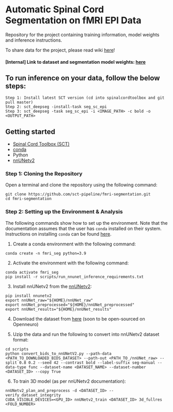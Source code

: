 # Automatic Spinal Cord Segmentation on fMRI EPI Data
Repository for the project containing training information, model weights and inference instructions.


To share data for the project, please read wiki [here](https://github.com/sct-pipeline/fmri-segmentation/wiki/Data-contribution-details)!

#### [Internal] Link to dataset and segmentation model weights: [here](https://drive.google.com/drive/folders/14rxPz_mWV1AOSULBFFU7A5IT9zX5PvcI?usp=sharing)

## To run inference on your data, follow the below steps:
```
Step 1: Install latest SCT version (cd into spinalcordtoolbox and git pull master)
Step 2: sct_deepseg -install-task seg_sc_epi
Step 3: sct_deepseg -task seg_sc_epi -i <IMAGE_PATH> -c bold -o <OUTPUT_PATH>
```

## Getting started

- [Spinal Cord Toolbox (SCT)](https://spinalcordtoolbox.com/user_section/installation.html)
- [conda](https://conda.io/projects/conda/en/latest/user-guide/install/index.html) 
- Python
- [nnUNetv2](https://github.com/MIC-DKFZ/nnUNet)

### Step 1: Cloning the Repository

Open a terminal and clone the repository using the following command:

~~~
git clone https://github.com/sct-pipeline/fmri-segmentation.git
cd fmri-segmentation
~~~

### Step 2: Setting up the Environment & Analysis

The following commands show how to set up the environment. 
Note that the documentation assumes that the user has `conda` installed on their system. 
Instructions on installing `conda` can be found [here](https://conda.io/projects/conda/en/latest/user-guide/install/index.html).

1. Create a conda environment with the following command:
```
conda create -n fmri_seg python=3.9
```

2. Activate the environment with the following command:
```
conda activate fmri_seg
pip install -r scripts/run_nnunet_inference_requirements.txt
```

3. Install nnUNetv2 from the [nnUNetv2](https://github.com/MIC-DKFZ/nnUNet):
```
pip install nnunetv2
export nnUNet_raw="${HOME}/nnUNet_raw"
export nnUNet_preprocessed="${HOME}/nnUNet_preprocessed"
export nnUNet_results="${HOME}/nnUNet_results"
```


4. Download the dataset from [here](https://drive.google.com/drive/folders/14rxPz_mWV1AOSULBFFU7A5IT9zX5PvcI?usp=sharing) (soon to be open-sourced on Openneuro)

5. Uzip the data and run the following to convert into nnUNetv2 dataset format:
```
cd scripts
python convert_bids_to_nnUNetV2.py --path-data <PATH_TO_DOWNLOADED_BIDS_DATASET> --path-out <PATH_TO_/nnUNet_raw> --split 0.8 0.2 --seed 42 --contrast bold --label-suffix seg-manual --data-type func --dataset-name <DATASET_NAME> --dataset-number <DATASET_ID> --copy True
```

6. To train 3D model (as per nnUNetv2 documentation):
```
nnUNetv2_plan_and_preprocess -d <DATASET_ID> --verify_dataset_integrity
CUDA_VISIBLE_DEVICES=<GPU_ID> nnUNetv2_train <DATASET_ID> 3d_fullres <FOLD_NUMBER>
```




